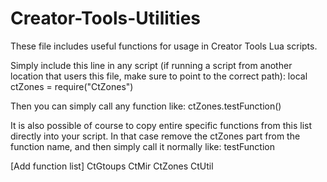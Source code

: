 # Creator-Tools-Utilities

These file includes useful functions for usage in Creator Tools Lua scripts.

Simply include this line in any script (if running a script from another location that users this file,
make sure to point to the correct path):
local ctZones = require("CtZones")

Then you can simply call any function like:
ctZones.testFunction()

It is also possible of course to copy entire specific functions from this list directly into your script. 
In that case remove the ctZones part from the function name, and then simply call it normally like:
testFunction

[Add function list]
CtGtoups
CtMir
CtZones
CtUtil
